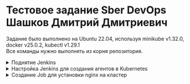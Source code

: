 # Тестовое задание Sber DevOps Шашков Дмитрий Дмитриевич

Задание было выполнено на Ubuntu 22.04, используя minikube v1.32.0, docker v25.0.2, kubectl v1.29.1  
Все команды нужно выполнять из корня репозитория.  

<details> <summary> Поднятие Jenkins </summary>

Сначала запустим сам Minikube:
```
minikube start --driver='docker'
```

Запустим скрипт deploy.sh, который задеплоит Jenkins в minikube (может работать до 5 минут, т.к. копирует image в minikube):

```
chmod +x deploy.sh
./deploy.sh
```

Запустим команду, которая откроет dashboard minikube в браузере:
```
minikube dashboard
```
Видим, что Jenkins задеплоился:
![---](misc/check_jenkins.png) 

Так как команда `minikube dashboard` блокирует терминал, то для дальнейшей работы понадобится ещё один терминал. Можно убить команду используя 
`CTRL + C` в терминале, если dashboard не нужен.

Теперь чтобы подключиться к Jenkins нам нужен пароль от пользователя admin и сам IP адрес Jenkins, чтобы настроить его для работы с Kubernetes.
Сначала найдём пароль, который нам сгенерировал Jenkins. Он лежит в `/var/jenkins_home/secrets/initialAdminPassword` Для этого нам нужно получить название пода и вывести содержимое файла по указанному пути. Во второй команде нужно указать название контейнера, которое вывела первая команда (поле NAME):
```
>kubectl get pods
NAME                       READY   STATUS    RESTARTS   AGE
jenkins-7946485b96-7fl7b   1/1     Running   0          23m
>kubectl exec --stdin --tty jenkins-7946485b96-7fl7b -- /bin/bash
jenkins@jenkins-7946485b96-7fl7b:/$ cat /var/jenkins_home/secrets/initialAdminPassword
1f03a2a254d347a68306af464245203f
jenkins@jenkins-7946485b96-7fl7b:/$ exit
exit
```
Для получения IP достаточно узнать адрес, на котором работает нода minikube, т.к. порт при деплое был указан как равный `31600`:
```
minikube ip
192.168.49.2
```
Значит к Jenkins можно подключиться по адресу `192.168.49.2:31600`. Подключаемся, используя пароль, который мы получили на предыдущем шаге, логин - admim (при последующих подключениях):
![---](misc/jenkins_accessed.png)  

</details>

<details> <summary>Настройка Jenkins для создания агентов в Kubernetes </summary>
Настроим Kubernetes Cloud в Jenkins чтобы можно было использовать Kubernetes агентов

Перейдем в Dashboard->Manage Jenkins->Clouds->New cloud и создадим облако, например kubernetes (тип облака ставим Kubernetes)  
Нужно заполнить поле Kubernetes URL и Jenkins URL. Kubernetes URL берём из следующей команды:
```
>kubectl cluster-info
Kubernetes control plane is running at https://192.168.49.2:8443
CoreDNS is running at https://192.168.49.2:8443/api/v1/namespaces/kube-system/services/kube-dns:dns/proxy

```
Kubernetes URL в данном случае равен `https://192.168.49.2:8443` (Kubernetes control plane)
Jenkins URL получаем следующим образом (id пода мы знаем из предыдущих шагов):
```
>kubectl describe pod jenkins-7946485b96-7fl7b | grep "IP:" | head -n 1
IP:               10.244.0.5

```
Jenkins URL в данном случае равен  `http://10.244.0.5:8080`, т.к. порт стандартный — 8080.


</details>

<details> <summary>Создание Job для установки nginx на кластер</summary>
Создаём Job типа Pipeline:

![---](misc/create_nginx_pipeline.png)

Создаем pipeline с кодом из файла Jenkinsfile и запускаем pipeline:
![---](misc/create_nginx_pipeline.png)  
![---](misc/pipeline_config.png)  

Убеждаемся что nginx доступен на порту 32080 ноды kubernetes (IP ноды можно узнать используя команду `minikube ip`):
```
>curl http://192.168.49.2:32080
<!DOCTYPE html>
<html>
<head>
<title>Welcome to nginx!</title>
<style>
html { color-scheme: light dark; }
body { width: 35em; margin: 0 auto;
font-family: Tahoma, Verdana, Arial, sans-serif; }
</style>
</head>
<body>
<h1>Welcome to nginx!</h1>
<p>If you see this page, the nginx web server is successfully installed and
working. Further configuration is required.</p>

<p>For online documentation and support please refer to
<a href="http://nginx.org/">nginx.org</a>.<br/>
Commercial support is available at
<a href="http://nginx.com/">nginx.com</a>.</p>

<p><em>Thank you for using nginx.</em></p>
</body>
</html>
```


</details>
